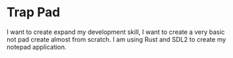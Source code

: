 # Trap Pad 

I want to create expand my development skill, I want to create a very basic not pad create almost from scratch.
I am using Rust and SDL2 to create my notepad application.
